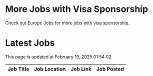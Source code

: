 # More Jobs with Visa Sponsorship

Check out [Europe Jobs](https://github.com/sureshparimi/europejobs#latest-jobs) for more jobs with visa sponsorship.

# Latest Jobs

This page is updated at February 19, 2025 01:54:02

| Job Title | Job Location | Job Link | Job Posted |
| --- | --- | --- | --- |
